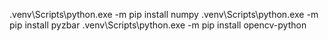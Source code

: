 .venv\Scripts\python.exe -m pip install numpy
.venv\Scripts\python.exe -m pip install pyzbar
.venv\Scripts\python.exe -m pip install opencv-python